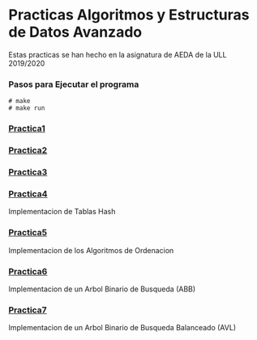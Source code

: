 # Practicas Algoritmos y Estructuras de Datos Avanzado
Estas practicas se han hecho en la asignatura de AEDA de la ULL 2019/2020

### Pasos para Ejecutar el programa
    # make
    # make run

### [Practica1](AEDA/Practica1)
### [Practica2](AEDA/Practica2)
### [Practica3](AEDA/Practica3)
### [Practica4](AEDA/Practica4) 
Implementacion de Tablas Hash
### [Practica5](AEDA/Practica5) 
Implementacion de los Algoritmos de Ordenacion
### [Practica6](AEDA/Practica6)
Implementacion de un Arbol Binario de Busqueda (ABB)
### [Practica7](AEDA/Practica7)
Implementacion de un Arbol Binario de Busqueda Balanceado (AVL)
